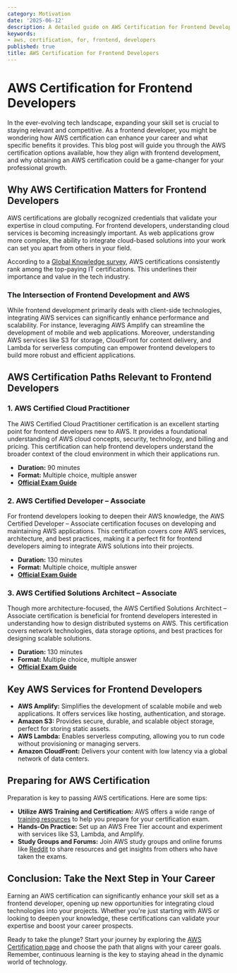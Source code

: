 ```yaml
---
category: Motivation
date: '2025-06-12'
description: A detailed guide on AWS Certification for Frontend Developers
keywords:
- aws, certification, for, frontend, developers
published: true
title: AWS Certification for Frontend Developers
---
```


# AWS Certification for Frontend Developers

In the ever-evolving tech landscape, expanding your skill set is crucial to staying relevant and competitive. As a frontend developer, you might be wondering how AWS certification can enhance your career and what specific benefits it provides. This blog post will guide you through the AWS certification options available, how they align with frontend development, and why obtaining an AWS certification could be a game-changer for your professional growth.

## Why AWS Certification Matters for Frontend Developers

AWS certifications are globally recognized credentials that validate your expertise in cloud computing. For frontend developers, understanding cloud services is becoming increasingly important. As web applications grow more complex, the ability to integrate cloud-based solutions into your work can set you apart from others in your field. 

According to a [Global Knowledge survey](https://www.globalknowledge.com/us-en/resources/resource-library/articles/top-paying-it-certifications/), AWS certifications consistently rank among the top-paying IT certifications. This underlines their importance and value in the tech industry.

### The Intersection of Frontend Development and AWS

While frontend development primarily deals with client-side technologies, integrating AWS services can significantly enhance performance and scalability. For instance, leveraging AWS Amplify can streamline the development of mobile and web applications. Moreover, understanding AWS services like S3 for storage, CloudFront for content delivery, and Lambda for serverless computing can empower frontend developers to build more robust and efficient applications.

## AWS Certification Paths Relevant to Frontend Developers

### 1. AWS Certified Cloud Practitioner

The AWS Certified Cloud Practitioner certification is an excellent starting point for frontend developers new to AWS. It provides a foundational understanding of AWS cloud concepts, security, technology, and billing and pricing. This certification can help frontend developers understand the broader context of the cloud environment in which their applications run.

- **Duration:** 90 minutes
- **Format:** Multiple choice, multiple answer
- **[Official Exam Guide](https://aws.amazon.com/certification/certified-cloud-practitioner/)**

### 2. AWS Certified Developer – Associate

For frontend developers looking to deepen their AWS knowledge, the AWS Certified Developer – Associate certification focuses on developing and maintaining AWS applications. This certification covers core AWS services, architecture, and best practices, making it a perfect fit for frontend developers aiming to integrate AWS solutions into their projects.

- **Duration:** 130 minutes
- **Format:** Multiple choice, multiple answer
- **[Official Exam Guide](https://aws.amazon.com/certification/certified-developer-associate/)**

### 3. AWS Certified Solutions Architect – Associate

Though more architecture-focused, the AWS Certified Solutions Architect – Associate certification is beneficial for frontend developers interested in understanding how to design distributed systems on AWS. This certification covers network technologies, data storage options, and best practices for designing scalable solutions.

- **Duration:** 130 minutes
- **Format:** Multiple choice, multiple answer
- **[Official Exam Guide](https://aws.amazon.com/certification/certified-solutions-architect-associate/)**

## Key AWS Services for Frontend Developers

- **AWS Amplify:** Simplifies the development of scalable mobile and web applications. It offers services like hosting, authentication, and storage.
- **Amazon S3:** Provides secure, durable, and scalable object storage, perfect for storing static assets.
- **AWS Lambda:** Enables serverless computing, allowing you to run code without provisioning or managing servers.
- **Amazon CloudFront:** Delivers your content with low latency via a global network of data centers.

## Preparing for AWS Certification

Preparation is key to passing AWS certifications. Here are some tips:

- **Utilize AWS Training and Certification:** AWS offers a wide range of [training resources](https://aws.amazon.com/training/) to help you prepare for your certification exam.
- **Hands-On Practice:** Set up an AWS Free Tier account and experiment with services like S3, Lambda, and Amplify.
- **Study Groups and Forums:** Join AWS study groups and online forums like [Reddit](https://www.reddit.com/r/aws/) to share resources and get insights from others who have taken the exams.

## Conclusion: Take the Next Step in Your Career

Earning an AWS certification can significantly enhance your skill set as a frontend developer, opening up new opportunities for integrating cloud technologies into your projects. Whether you're just starting with AWS or looking to deepen your knowledge, these certifications can validate your expertise and boost your career prospects.

Ready to take the plunge? Start your journey by exploring the [AWS Certification page](https://aws.amazon.com/certification/) and choose the path that aligns with your career goals. Remember, continuous learning is the key to staying ahead in the dynamic world of technology.
